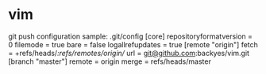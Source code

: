 vim
===
git push configuration sample: 
.git/config
 [core]
   repositoryformatversion = 0
   filemode = true
   bare = false
   logallrefupdates = true
 [remote "origin"]
   fetch = +refs/heads/*:refs/remotes/origin/*
   url = git@github.com:backyes/vim.git
[branch "master"]
   remote = origin
   merge = refs/heads/master
